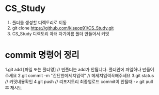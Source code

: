 # CS_Study

1. 폴더를 생성할 디렉토리로 이동
2. git clone https://github.com/kiseop91/CS_Study.git
3. CS_Study 디렉토리 아래 자기이름 폴더 만들어서 커밋

# commit 명령어 정리
 
1.git add [파일 또는 폴더명]        // 빈폴더는 add가 안됩니다. 폴더안에 파일하나 만들어주세요
2.git commit -m "간단한메세지입력"  // 메세지입력꼭해주세요
3.git status                       // 커밋내용확인
4.git push                         // 리포지토리 최종업로드
commit이 안될때 -> git pull 후 재시도

